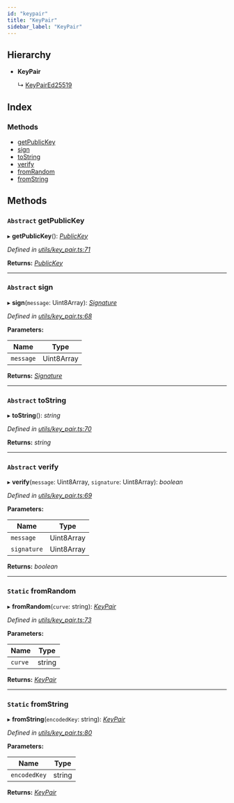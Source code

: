```yaml
---
id: "keypair"
title: "KeyPair"
sidebar_label: "KeyPair"
---
```


## Hierarchy

* **KeyPair**

  ↳ [KeyPairEd25519](keypaired25519.md)

## Index

### Methods

* [getPublicKey](keypair.md#abstract-getpublickey)
* [sign](keypair.md#abstract-sign)
* [toString](keypair.md#abstract-tostring)
* [verify](keypair.md#abstract-verify)
* [fromRandom](keypair.md#static-fromrandom)
* [fromString](keypair.md#static-fromstring)

## Methods

### `Abstract` getPublicKey

▸ **getPublicKey**(): *[PublicKey](publickey.md)*

*Defined in [utils/key_pair.ts:71](https://github.com/nearprotocol/nearlib/blob/88ad17d/src.ts/utils/key_pair.ts#L71)*

**Returns:** *[PublicKey](publickey.md)*

___

### `Abstract` sign

▸ **sign**(`message`: Uint8Array): *[Signature](signature.md)*

*Defined in [utils/key_pair.ts:68](https://github.com/nearprotocol/nearlib/blob/88ad17d/src.ts/utils/key_pair.ts#L68)*

**Parameters:**

Name | Type |
------ | ------ |
`message` | Uint8Array |

**Returns:** *[Signature](signature.md)*

___

### `Abstract` toString

▸ **toString**(): *string*

*Defined in [utils/key_pair.ts:70](https://github.com/nearprotocol/nearlib/blob/88ad17d/src.ts/utils/key_pair.ts#L70)*

**Returns:** *string*

___

### `Abstract` verify

▸ **verify**(`message`: Uint8Array, `signature`: Uint8Array): *boolean*

*Defined in [utils/key_pair.ts:69](https://github.com/nearprotocol/nearlib/blob/88ad17d/src.ts/utils/key_pair.ts#L69)*

**Parameters:**

Name | Type |
------ | ------ |
`message` | Uint8Array |
`signature` | Uint8Array |

**Returns:** *boolean*

___

### `Static` fromRandom

▸ **fromRandom**(`curve`: string): *[KeyPair](keypair.md)*

*Defined in [utils/key_pair.ts:73](https://github.com/nearprotocol/nearlib/blob/88ad17d/src.ts/utils/key_pair.ts#L73)*

**Parameters:**

Name | Type |
------ | ------ |
`curve` | string |

**Returns:** *[KeyPair](keypair.md)*

___

### `Static` fromString

▸ **fromString**(`encodedKey`: string): *[KeyPair](keypair.md)*

*Defined in [utils/key_pair.ts:80](https://github.com/nearprotocol/nearlib/blob/88ad17d/src.ts/utils/key_pair.ts#L80)*

**Parameters:**

Name | Type |
------ | ------ |
`encodedKey` | string |

**Returns:** *[KeyPair](keypair.md)*
